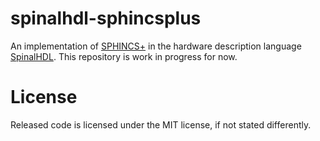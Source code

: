 # spinalhdl-sphincsplus

An implementation of [SPHINCS+](https://sphincs.org/data/sphincs+-specification.pdf) in the hardware description language [SpinalHDL](https://github.com/SpinalHDL/SpinalHDL).
This repository is work in progress for now.

# License
Released code is licensed under the MIT license, if not stated differently.
